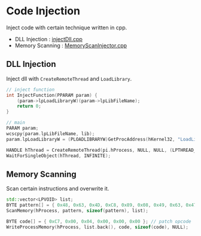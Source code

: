 # Code Injection

Inject code with certain technique written in cpp.

- DLL Injection : [injectDll.cpp](https://github.com/revsic/Code-Injection/blob/master/injectDll.cpp)
- Memory Scanning : [MemoryScanInjector.cpp](https://github.com/revsic/Code-Injection/blob/master/MemoryScanInjector.cpp)

## DLL Injection

Inject dll with `CreateRemoteThread` and `LoadLibrary`.

```cpp
// inject function
int InjectFunction(PPARAM param) {
	(param->lpLoadLibraryW)(param->lpLibFileName);
	return 0;
}

// main
PARAM param;
wcscpy(param.lpLibFileName, lib);
param.lpLoadLibraryW = (PLOADLIBRARYW)GetProcAddress(hKernel32, "LoadLibraryW");

HANDLE hThread = CreateRemoteThread(pi.hProcess, NULL, NULL, (LPTHREAD_START_ROUTINE)lpFunction, lpParam, NULL, NULL);
WaitForSingleObject(hThread, INFINITE);
```

## Memory Scanning

Scan certain instructions and overwrite it.

```cpp
std::vector<LPVOID> list;
BYTE pattern[] = { 0x48, 0x63, 0x4D, 0xC8, 0x89, 0x08, 0x49, 0x63, 0x47, 0x50 }; //target opcode
ScanMemory(hProcess, pattern, sizeof(pattern), list);

BYTE code[] = { 0xC7, 0x00, 0x04, 0x00, 0x00, 0x00 }; // patch opcode
WriteProcessMemory(hProcess, list.back(), code, sizeof(code), NULL);
```
